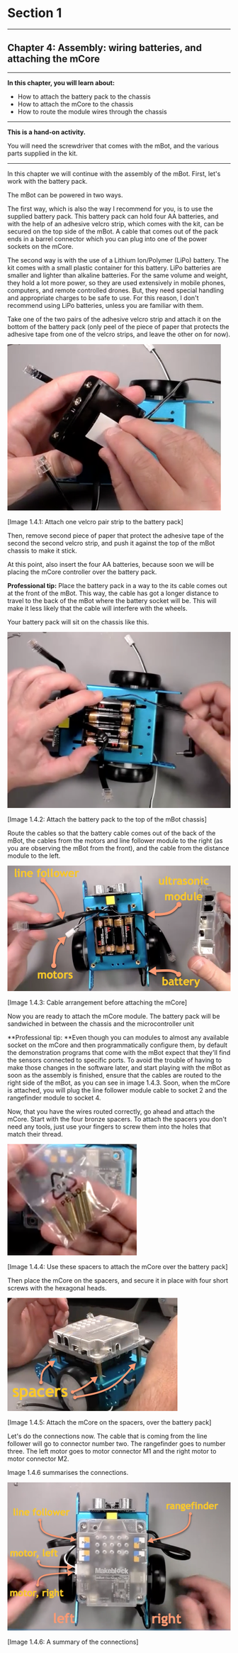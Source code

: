 # Section 1

---

## Chapter 4: Assembly: wiring batteries, and attaching the mCore

---

**In this chapter, you will learn about:**

* How to attach the battery pack to the chassis
* How to attach the mCore to the chassis
* How to route the module wires through the chassis

---

**This is a hand-on activity.**

You will need the screwdriver that comes with the mBot, and the various parts supplied in the kit.

---

In this chapter we will continue with the assembly of the mBot. First, let's work with the battery pack.

The mBot can be powered in two ways.

The first way, which is also the way I recommend for you, is to use the supplied battery pack. This battery pack can hold four AA batteries, and with the help of an adhesive velcro strip, which comes with the kit, can be secured on the top side of the mBot. A cable that comes out of the pack ends in a barrel connector which you can plug into one of the power sockets on the mCore.

The second way is with the use of a Lithium Ion/Polymer \(LiPo\) battery. The kit comes with a small plastic container for this battery. LiPo batteries are smaller and lighter than alkaline batteries. For the same volume and weight, they hold a lot more power, so they are used extensively in mobile phones, computers, and remote controlled drones. But, they need special handling and appropriate charges to be safe to use. For this reason, I don't recommend using LiPo batteries, unless you are familiar with them.

Take one of the two pairs of the adhesive velcro strip and attach it on the bottom of the battery pack \(only peel of the piece of paper that protects the adhesive tape from one of the velcro strips, and leave the other on for now\).

![](/assets/2017-03-15_14-13-01.png)

\[Image 1.4.1: Attach one velcro pair strip to the battery pack\]

Then, remove second piece of paper that protect the adhesive tape of the second the second velcro strip, and push it against the top of the mBot chassis to make it stick.

At this point, also insert the four AA batteries, because soon we will be placing the mCore controller over the battery pack.

**Professional tip:** Place the battery pack in a way to the its cable comes out at the front of the mBot. This way, the cable has got a longer distance to travel to the back of the mBot where the battery socket will be. This will make it less likely that the cable will interfere with the wheels.

Your battery pack will sit on the chassis like this.

![](/assets/2017-03-15_14-14-09.png)

\[Image 1.4.2: Attach the battery pack to the top of the mBot chassis\]

Route the cables so that the battery cable comes out of the back of the mBot, the cables from the motors and line follower module to the right \(as you are observing the mBot from the front\), and the cable from the distance module to the left.

![](/assets/2017-03-15_14-26-09.png)

\[Image 1.4.3: Cable arrangement before attaching the mCore\]

Now you are ready to attach the mCore module. The battery pack will be sandwiched in between the chassis and the microcontroller unit

**Professional tip: **Even though you can modules to almost any available socket on the mCore and then programmatically configure them,  by default the demonstration programs that come with the mBot expect that they'll find the sensors connected to specific ports. To avoid the trouble of having to make those changes in the software later, and start playing with the mBot as soon as the assembly is finished, ensure that the cables are routed to the right side of the mBot, as you can see in image 1.4.3. Soon, when the mCore is attached, you will plug the line follower module cable to socket 2 and the rangefinder module to socket 4.

Now, that you have the wires routed correctly, go ahead and attach the mCore. Start with the four bronze spacers. To attach the spacers you don't need any tools, just use your fingers to screw them into the holes that match their thread.

![](/assets/2017-03-15_14-36-52.png)

\[Image 1.4.4: Use these spacers to attach the mCore over the battery pack\]

Then place the mCore on the spacers, and secure it in place with four short screws with the hexagonal heads.

![](/assets/2017-03-15_14-37-23.png)

\[Image 1.4.5: Attach the mCore on the spacers, over the battery pack\]

Let's do the connections now. The cable that is coming from the line follower will go to connector number two. The rangefinder goes to number three. The left motor goes to motor connector M1 and the right motor to motor connector M2.

Image 1.4.6 summarises the connections.

![](/assets/2017-03-15_14-42-26.png)

\[Image 1.4.6: A summary of the connections\]

